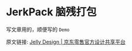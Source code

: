 # JerkPack 脑残打包

写文章用的，顺便写的 `Demo`

原文链接: [Jelly Design | 京东零售官方设计共享平台](https://jelly.jd.com/article/5f0de6dad5205e015b87c128#)
